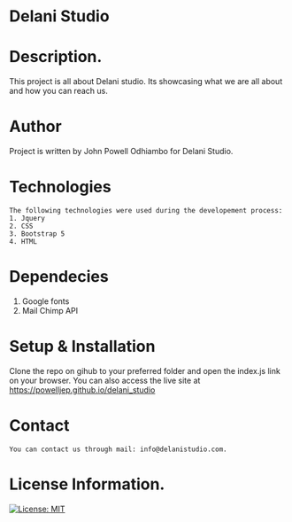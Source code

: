 # Delani Studio

 # Description.
 This project is all about Delani studio. Its showcasing what we are all about and how you can reach us.

 # Author
  Project is written by John Powell Odhiambo for Delani Studio.

  # Technologies
    The following technologies were used during the developement process:
    1. Jquery
    2. CSS
    3. Bootstrap 5
    4. HTML
 # Dependecies
   1. Google fonts
   2. Mail Chimp API

 # Setup & Installation
  Clone the repo on gihub to your preferred folder and open the index.js link on your browser.
  You can also access the live site at https://powelljep.github.io/delani_studio
  # Contact
    You can contact us through mail: info@delanistudio.com.

 # License Information.
 [![License: MIT](https://img.shields.io/badge/License-MIT-yellow.svg)](https://opensource.org/licenses/MIT)
